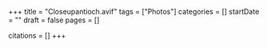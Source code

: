 +++
title = "Closeupantioch.avif"
tags = ["Photos"]
categories = []
startDate = ""
draft = false
pages = []

citations = []
+++
